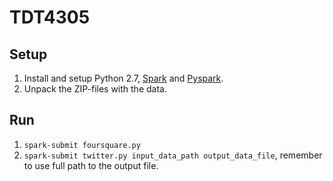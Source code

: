 # TDT4305

## Setup

1. Install and setup Python 2.7, [Spark](http://spark.apache.org/) and [Pyspark](https://spark.apache.org/docs/0.9.0/python-programming-guide.html).
2. Unpack the ZIP-files with the data.

## Run

1. `spark-submit foursquare.py`
2. `spark-submit twitter.py input_data_path output_data_file`, remember to use full path to the output file.